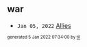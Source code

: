 ## war


* <code>Jan 05, 2022</code> [Allies](2022-01-05T07-33-18-allies.md)

<sup><sub>generated 5 Jan 2022 07:34:00 by <a href='https://github.com/senorprogrammer/til'>til</a></sub></sup>

